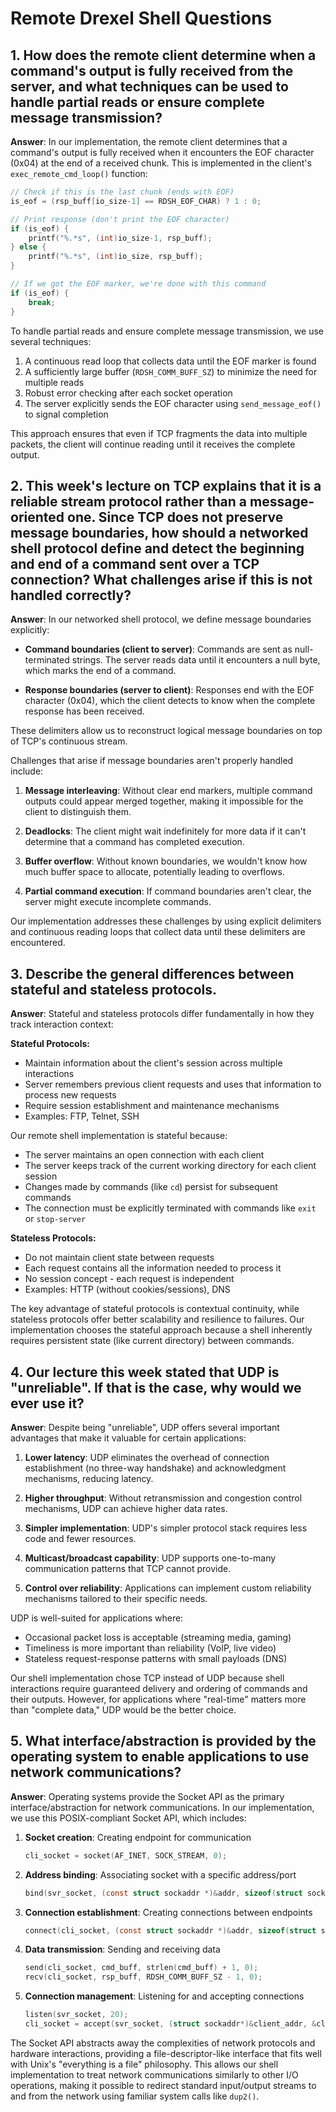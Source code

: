 # Remote Drexel Shell Questions

## 1. How does the remote client determine when a command's output is fully received from the server, and what techniques can be used to handle partial reads or ensure complete message transmission?

**Answer**: In our implementation, the remote client determines that a command's output is fully received when it encounters the EOF character (0x04) at the end of a received chunk. This is implemented in the client's `exec_remote_cmd_loop()` function:

```c
// Check if this is the last chunk (ends with EOF)
is_eof = (rsp_buff[io_size-1] == RDSH_EOF_CHAR) ? 1 : 0;

// Print response (don't print the EOF character)
if (is_eof) {
    printf("%.*s", (int)io_size-1, rsp_buff);
} else {
    printf("%.*s", (int)io_size, rsp_buff);
}

// If we got the EOF marker, we're done with this command
if (is_eof) {
    break;
}
```

To handle partial reads and ensure complete message transmission, we use several techniques:

1. A continuous read loop that collects data until the EOF marker is found
2. A sufficiently large buffer (`RDSH_COMM_BUFF_SZ`) to minimize the need for multiple reads
3. Robust error checking after each socket operation
4. The server explicitly sends the EOF character using `send_message_eof()` to signal completion

This approach ensures that even if TCP fragments the data into multiple packets, the client will continue reading until it receives the complete output.

## 2. This week's lecture on TCP explains that it is a reliable stream protocol rather than a message-oriented one. Since TCP does not preserve message boundaries, how should a networked shell protocol define and detect the beginning and end of a command sent over a TCP connection? What challenges arise if this is not handled correctly?

**Answer**: In our networked shell protocol, we define message boundaries explicitly:

- **Command boundaries (client to server)**: Commands are sent as null-terminated strings. The server reads data until it encounters a null byte, which marks the end of a command.

- **Response boundaries (server to client)**: Responses end with the EOF character (0x04), which the client detects to know when the complete response has been received.

These delimiters allow us to reconstruct logical message boundaries on top of TCP's continuous stream.

Challenges that arise if message boundaries aren't properly handled include:

1. **Message interleaving**: Without clear end markers, multiple command outputs could appear merged together, making it impossible for the client to distinguish them.

2. **Deadlocks**: The client might wait indefinitely for more data if it can't determine that a command has completed execution.

3. **Buffer overflow**: Without known boundaries, we wouldn't know how much buffer space to allocate, potentially leading to overflows.

4. **Partial command execution**: If command boundaries aren't clear, the server might execute incomplete commands.

Our implementation addresses these challenges by using explicit delimiters and continuous reading loops that collect data until these delimiters are encountered.

## 3. Describe the general differences between stateful and stateless protocols.

**Answer**: Stateful and stateless protocols differ fundamentally in how they track interaction context:

**Stateful Protocols:**
- Maintain information about the client's session across multiple interactions
- Server remembers previous client requests and uses that information to process new requests
- Require session establishment and maintenance mechanisms
- Examples: FTP, Telnet, SSH

Our remote shell implementation is stateful because:
- The server maintains an open connection with each client
- The server keeps track of the current working directory for each client session
- Changes made by commands (like `cd`) persist for subsequent commands
- The connection must be explicitly terminated with commands like `exit` or `stop-server`

**Stateless Protocols:**
- Do not maintain client state between requests
- Each request contains all the information needed to process it
- No session concept - each request is independent
- Examples: HTTP (without cookies/sessions), DNS

The key advantage of stateful protocols is contextual continuity, while stateless protocols offer better scalability and resilience to failures. Our implementation chooses the stateful approach because a shell inherently requires persistent state (like current directory) between commands.

## 4. Our lecture this week stated that UDP is "unreliable". If that is the case, why would we ever use it?

**Answer**: Despite being "unreliable", UDP offers several important advantages that make it valuable for certain applications:

1. **Lower latency**: UDP eliminates the overhead of connection establishment (no three-way handshake) and acknowledgment mechanisms, reducing latency.

2. **Higher throughput**: Without retransmission and congestion control mechanisms, UDP can achieve higher data rates.

3. **Simpler implementation**: UDP's simpler protocol stack requires less code and fewer resources.

4. **Multicast/broadcast capability**: UDP supports one-to-many communication patterns that TCP cannot provide.

5. **Control over reliability**: Applications can implement custom reliability mechanisms tailored to their specific needs.

UDP is well-suited for applications where:
- Occasional packet loss is acceptable (streaming media, gaming)
- Timeliness is more important than reliability (VoIP, live video)
- Stateless request-response patterns with small payloads (DNS)

Our shell implementation chose TCP instead of UDP because shell interactions require guaranteed delivery and ordering of commands and their outputs. However, for applications where "real-time" matters more than "complete data," UDP would be the better choice.

## 5. What interface/abstraction is provided by the operating system to enable applications to use network communications?

**Answer**: Operating systems provide the Socket API as the primary interface/abstraction for network communications. In our implementation, we use this POSIX-compliant Socket API, which includes:

1. **Socket creation**: Creating endpoint for communication
   ```c
   cli_socket = socket(AF_INET, SOCK_STREAM, 0);
   ```

2. **Address binding**: Associating socket with a specific address/port
   ```c
   bind(svr_socket, (const struct sockaddr *)&addr, sizeof(struct sockaddr_in));
   ```

3. **Connection establishment**: Creating connections between endpoints
   ```c
   connect(cli_socket, (const struct sockaddr *)&addr, sizeof(struct sockaddr_in));
   ```

4. **Data transmission**: Sending and receiving data
   ```c
   send(cli_socket, cmd_buff, strlen(cmd_buff) + 1, 0);
   recv(cli_socket, rsp_buff, RDSH_COMM_BUFF_SZ - 1, 0);
   ```

5. **Connection management**: Listening for and accepting connections
   ```c
   listen(svr_socket, 20);
   cli_socket = accept(svr_socket, (struct sockaddr*)&client_addr, &client_len);
   ```

The Socket API abstracts away the complexities of network protocols and hardware interactions, providing a file-descriptor-like interface that fits well with Unix's "everything is a file" philosophy. This allows our shell implementation to treat network communications similarly to other I/O operations, making it possible to redirect standard input/output streams to and from the network using familiar system calls like `dup2()`.